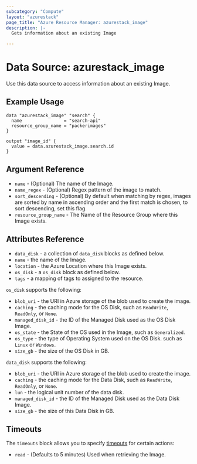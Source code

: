 ```yaml
---
subcategory: "Compute"
layout: "azurestack"
page_title: "Azure Resource Manager: azurestack_image"
description: |-
  Gets information about an existing Image

---
```


# Data Source: azurestack_image

Use this data source to access information about an existing Image.

## Example Usage

```hcl
data "azurestack_image" "search" {
  name                = "search-api"
  resource_group_name = "packerimages"
}

output "image_id" {
  value = data.azurestack_image.search.id
}
```

## Argument Reference

* `name` - (Optional) The name of the Image.
* `name_regex` - (Optional) Regex pattern of the image to match.
* `sort_descending` - (Optional) By default when matching by regex, images are sorted by name in ascending order and the first match is chosen, to sort descending, set this flag.
* `resource_group_name` - The Name of the Resource Group where this Image exists.

## Attributes Reference

* `data_disk` - a collection of `data_disk` blocks as defined below.
* `name` - the name of the Image.
* `location` - the Azure Location where this Image exists.
* `os_disk` - a `os_disk` block as defined below.
* `tags` - a mapping of tags to assigned to the resource.

`os_disk` supports the following:

* `blob_uri` - the URI in Azure storage of the blob used to create the image.
* `caching` - the caching mode for the OS Disk, such as `ReadWrite`, `ReadOnly`, or `None`.
* `managed_disk_id` - the ID of the Managed Disk used as the OS Disk Image.
* `os_state` - the State of the OS used in the Image, such as `Generalized`.
* `os_type` - the type of Operating System used on the OS Disk. such as `Linux` or `Windows`.
* `size_gb` - the size of the OS Disk in GB.

`data_disk` supports the following:

* `blob_uri` - the URI in Azure storage of the blob used to create the image.
* `caching` - the caching mode for the Data Disk, such as `ReadWrite`, `ReadOnly`, or `None`.
* `lun` - the logical unit number of the data disk.
* `managed_disk_id` - the ID of the Managed Disk used as the Data Disk Image.
* `size_gb` - the size of this Data Disk in GB.

## Timeouts

The `timeouts` block allows you to specify [timeouts](https://www.terraform.io/docs/configuration/resources.html#timeouts) for certain actions:

* `read` - (Defaults to 5 minutes) Used when retrieving the Image.